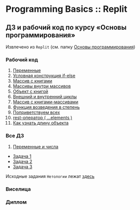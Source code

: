 # Programming Basics :: Replit
## ДЗ и рабочий код по курсу «Основы программирования»
Извлечено из `Replit` (см. папку [Основы программирования](https://replit.com/repls/folder/%D0%9E%D1%81%D0%BD%D0%BE%D0%B2%D1%8B%20%D0%BF%D1%80%D0%BE%D0%B3%D1%80%D0%B0%D0%BC%D0%BC%D0%B8%D1%80%D0%BE%D0%B2%D0%B0%D0%BD%D0%B8%D1%8F))

### Рабочий код
1. [Переменные](./basics_1-Main//1-MyFirstNode.js)
2. [Условная конструкция if-else](./basics_1-Main/2-itCaseUpload.js)
3. [Массив с книгами](./basics_1-Main/3-booksMassive.js)
4. [Массивы внутри массивов](./basics_1-Main/4-massive-inside-booksMassive.js)
5. [Объект с книгой](./basics_1-Main/5-object-of-Book.js)
6. [Внешний и внутренний циклы](./basics_1-Main/6-outer-and-inner-loops.js)
7. [Массив с книгами-массивами](./basics_1-Main/7-books-Massive.js)
8. [Функция возведения в степень](./basics_1-Main/8-exponentiation-function.js)
9. [Поприветствуем всех](./basics_1-Main/9-greatingAll-function.js)
10. [rest-оператор ( ...elements )](./basics_1-Main/10-rest-elements.js)
11.  [Как узнать длину объекта](./basics_1-Main/11-length-of-object.js)

### Все ДЗ
1. [Переменные и числа](./basics_2-Homework/1-variables/README.md)
- [Задача 1](./basics_2-Homework/1-variables/task-1.js)
- [Задача 2](./basics_2-Homework/1-variables/task-2.js)
- [Задача 3](./basics_2-Homework/1-variables/task-3.js)

Исходные задания `Нетологии` лежат [здесь](https://github.com/netology-code/pb-homeworks/)
### Виселица
### Диплом